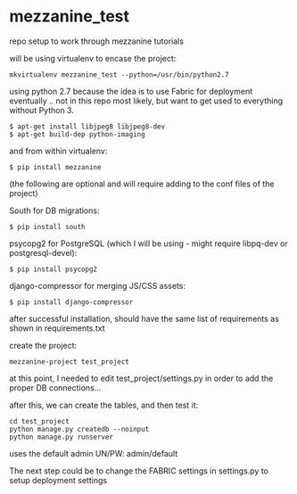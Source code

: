 mezzanine_test
==============

repo setup to work through mezzanine tutorials

will be using virtualenv to encase the project:

	mkvirtualenv mezzanine_test --python=/usr/bin/python2.7

using python 2.7 because the idea is to use Fabric for deployment eventually .. not in this repo most likely, but want to get used to everything without Python 3.

	$ apt-get install libjpeg8 libjpeg8-dev
	$ apt-get build-dep python-imaging

and from within virtualenv:

	$ pip install mezzanine

(the following are optional and will require adding to the conf files of the project)

South for DB migrations:
	
	$ pip install south

psycopg2 for PostgreSQL (which I will be using - might require libpq-dev or postgresql-devel):

	$ pip install psycopg2

django-compressor for merging JS/CSS assets:

	$ pip install django-compressor

after successful installation, should have the same list of requirements as shown in requirements.txt

create the project:

	mezzanine-project test_project

at this point, I needed to edit test_project/settings.py in order to add the proper DB connections...

after this, we can create the tables, and then test it:

	cd test_project
	python manage.py createdb --noinput
	python manage.py runserver

uses the default admin UN/PW: admin/default

The next step could be to change the FABRIC settings in settings.py to setup deployment settings


